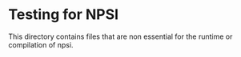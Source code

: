 # Testing for NPSI
This directory contains files that are non essential for the runtime or compilation of npsi.

